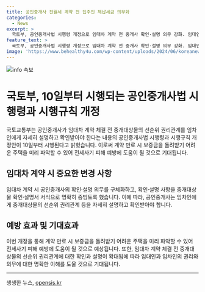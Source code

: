 ```yaml
---
title: 공인중개사 전월세 계약 전 집주인 체납세금 의무화
categories:
  - News
excerpt: >
  국토부, 공인중개사법 시행령 개정으로 임대차 계약 전 중개사 확인·설명 의무 강화. 임대인의 체납 세금, 선순위 세입자 보증금 등 선순위 권리관계 설명 의무화 및 중개대상물 확인·설명서 서식 도입. 전세사기 피해 예방 및 계약 만료 시 보증금 반환 어려움 사전 파악 기대. 10일부터 시행 예정.
feature_text: >
  국토부, 공인중개사법 시행령 개정으로 임대차 계약 전 중개사 확인·설명 의무 강화. 임대인의 체납 세금, 선순위 세입자 보증금 등 선순위 권리관계 설명 의무화 및 중개대상물 확인·설명서 서식 도입. 전세사기 피해 예방 및 계약 만료 시 보증금 반환 어려움 사전 파악 기대. 10일부터 시행 예정.
image: 'https://www.behealthy4u.com/wp-content/uploads/2024/06/koreanews.jpg'
---
```


<p><img src="https://www.behealthy4u.com/wp-content/uploads/2024/06/koreanews.jpg" alt="info 속보" /></p>

<h1>국토부, 10일부터 시행되는 공인중개사법 시행령과 시행규칙 개정</h1>

<p data-ke-size="size16">국토교통부는 공인중개사가 임대차 계약 체결 전 중개대상물의 선순위 권리관계를 임차인에게 자세히 설명하고 확인받아야 한다는 내용의 공인중개사법 시행령과 시행규칙 개정안이 10일부터 시행된다고 밝혔습니다. 이로써 계약 만료 시 보증금을 돌려받기 어려운 주택을 미리 파악할 수 있어 전세사기 피해 예방에 도움이 될 것으로 기대됩니다.</p>

<h2 data-ke-size="size26">임대차 계약 시 중요한 변경 사항</h2>

<p data-ke-size="size16">임대차 계약 시 공인중개사의 확인·설명 의무를 구체화하고, 확인·설명 사항을 중개대상물 확인·설명서 서식으로 명확히 증빙토록 했습니다. 이에 따라, 공인중개사는 임차인에게 중개대상물의 선순위 권리관계 등을 자세히 설명하고 확인받아야 합니다.</p>

<h2 data-ke-size="size26">예방 효과 및 기대효과</h2>

<p data-ke-size="size16">이번 개정을 통해 계약 만료 시 보증금을 돌려받기 어려운 주택을 미리 파악할 수 있어 전세사기 피해 예방에 도움이 될 것으로 예상됩니다. 또한, 임대차 계약 체결 전 중개대상물의 선순위 권리관계에 대한 확인과 설명이 확대됨에 따라 임대인과 임차인의 권리와 의무에 대한 명확한 이해를 도울 것으로 기대됩니다.</p>

<hr>
생생한 뉴스, <a href="https://opensis.kr" rel="dofollow">opensis.kr</a>


